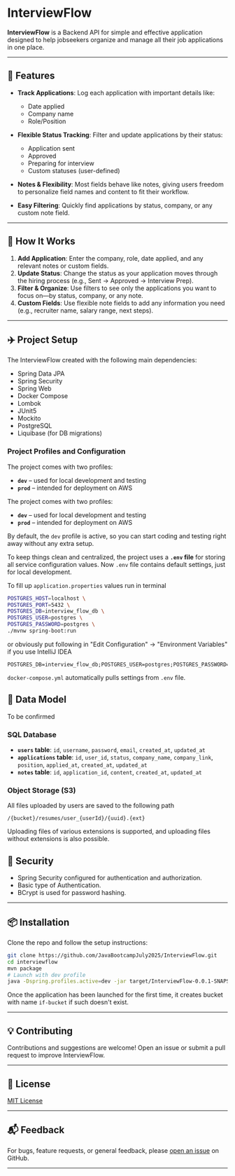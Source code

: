 # InterviewFlow

**InterviewFlow** is a Backend API for simple and effective application designed to help jobseekers organize and manage
all their job applications in one place.

---

## 🚀 Features

* **Track Applications**: Log each application with important details like:

    * Date applied
    * Company name
    * Role/Position
* **Flexible Status Tracking**: Filter and update applications by their status:

    * Application sent
    * Approved
    * Preparing for interview
    * Custom statuses (user-defined)
* **Notes & Flexibility**: Most fields behave like notes, giving users freedom to personalize field names and content to
  fit their workflow.
* **Easy Filtering**: Quickly find applications by status, company, or any custom note field.

---

## 📝 How It Works

1. **Add Application**: Enter the company, role, date applied, and any relevant notes or custom fields.
2. **Update Status**: Change the status as your application moves through the hiring process (e.g., Sent → Approved →
   Interview Prep).
3. **Filter & Organize**: Use filters to see only the applications you want to focus on—by status, company, or any note.
4. **Custom Fields**: Use flexible note fields to add any information you need (e.g., recruiter name, salary range, next
   steps).

---

## ✈️ Project Setup

The InterviewFlow created with the following main dependencies:

- Spring Data JPA
- Spring Security
- Spring Web
- Docker Compose
- Lombok
- JUnit5
- Mockito
- PostgreSQL
- Liquibase (for DB migrations)

### Project Profiles and Configuration

The project comes with two profiles:

* **`dev`** – used for local development and testing
* **`prod`** – intended for deployment on AWS

The project comes with two profiles:

* **`dev`** – used for local development and testing
* **`prod`** – intended for deployment on AWS

By default, the `dev` profile is active, so you can start coding and testing right away without any extra setup.

To keep things clean and centralized, the project uses a **`.env` file** for storing all service configuration values. 
Now `.env` file contains default settings, just for local development.

To fill up `application.properties` values run in terminal

```bash
POSTGRES_HOST=localhost \
POSTGRES_PORT=5432 \
POSTGRES_DB=interview_flow_db \
POSTGRES_USER=postgres \
POSTGRES_PASSWORD=postgres \
./mvnw spring-boot:run
```

or obviously put following in "Edit Configuration" → "Environment Variables" if you use IntelliJ IDEA

```text 
POSTGRES_DB=interview_flow_db;POSTGRES_USER=postgres;POSTGRES_PASSWORD=postgres;POSTGRES_HOST=localhost;POSTGRES_PORT=5432
```

`docker-compose.yml` automatically pulls settings from `.env` file.

## 💾 Data Model

To be confirmed

### SQL Database

- **`users` table**: `id`, `username`, `password`, `email`, `created_at`, `updated_at`
- **`applications` table**: `id`, `user_id`, `status`, `company_name`, `company_link`, `position`, `applied_at`, `created_at`, `updated_at`
- **`notes` table**: `id`, `application_id`, `content`, `created_at`, `updated_at`

### Object Storage (S3)

All files uploaded by users are saved to the following path

`/{bucket}/resumes/user_{userId}/{uuid}.{ext}`

Uploading files of various extensions is supported, and uploading files without extensions is also possible.

## 🔐 Security

- Spring Security configured for authentication and authorization.
- Basic type of Authentication.
- BCrypt is used for password hashing.

---

## 📦 Installation

Clone the repo and follow the setup instructions:

```bash
git clone https://github.com/JavaBootcampJuly2025/InterviewFlow.git
cd interviewflow
mvn package
# Launch with dev profile
java -Dspring.profiles.active=dev -jar target/InterviewFlow-0.0.1-SNAPSHOT.jar
```

Once the application has been launched for the first time, it creates bucket with name `if-bucket` if such doesn't exist. 

---

## 💡 Contributing

Contributions and suggestions are welcome! Open an issue or submit a pull request to improve InterviewFlow.

---

## 📄 License

[MIT License](LICENSE)

---

## 📬 Feedback

For bugs, feature requests, or general feedback,
please [open an issue](https://github.com/yourusername/interviewflow/issues) on GitHub.

---
